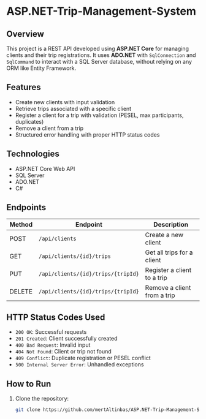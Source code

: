 # ASP.NET-Trip-Management-System

## Overview
This project is a REST API developed using **ASP.NET Core** for managing clients and their trip registrations. It uses **ADO.NET** with `SqlConnection` and `SqlCommand` to interact with a SQL Server database, without relying on any ORM like Entity Framework.

## Features
- Create new clients with input validation
- Retrieve trips associated with a specific client
- Register a client for a trip with validation (PESEL, max participants, duplicates)
- Remove a client from a trip
- Structured error handling with proper HTTP status codes

## Technologies
- ASP.NET Core Web API
- SQL Server
- ADO.NET
- C#

## Endpoints

| Method | Endpoint                            | Description                             |
|--------|-------------------------------------|-----------------------------------------|
| POST   | `/api/clients`                      | Create a new client                     |
| GET    | `/api/clients/{id}/trips`           | Get all trips for a client              |
| PUT    | `/api/clients/{id}/trips/{tripId}`  | Register a client to a trip             |
| DELETE | `/api/clients/{id}/trips/{tripId}`  | Remove a client from a trip             |

## HTTP Status Codes Used
- `200 OK`: Successful requests
- `201 Created`: Client successfully created
- `400 Bad Request`: Invalid input
- `404 Not Found`: Client or trip not found
- `409 Conflict`: Duplicate registration or PESEL conflict
- `500 Internal Server Error`: Unhandled exceptions

## How to Run
1. Clone the repository:
   ```bash
   git clone https://github.com/mertAltinbas/ASP.NET-Trip-Management-System.git
